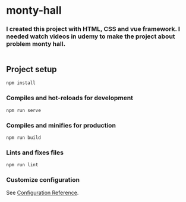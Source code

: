 

# monty-hall

### I created this project with HTML, CSS and vue framework. I needed watch  videos in udemy to make the project about problem monty hall. 

<img href='./public/images/monty-hall.png' />

## Project setup
```
npm install
```

### Compiles and hot-reloads for development
```
npm run serve
```

### Compiles and minifies for production
```
npm run build
```

### Lints and fixes files
```
npm run lint
```

### Customize configuration
See [Configuration Reference](https://cli.vuejs.org/config/).
